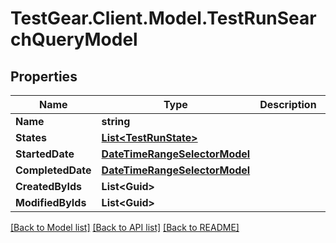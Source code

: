 # TestGear.Client.Model.TestRunSearchQueryModel

## Properties

Name | Type | Description | Notes
------------ | ------------- | ------------- | -------------
**Name** | **string** |  | [optional] 
**States** | [**List&lt;TestRunState&gt;**](TestRunState.md) |  | [optional] 
**StartedDate** | [**DateTimeRangeSelectorModel**](DateTimeRangeSelectorModel.md) |  | [optional] 
**CompletedDate** | [**DateTimeRangeSelectorModel**](DateTimeRangeSelectorModel.md) |  | [optional] 
**CreatedByIds** | **List&lt;Guid&gt;** |  | [optional] 
**ModifiedByIds** | **List&lt;Guid&gt;** |  | [optional] 

[[Back to Model list]](../README.md#documentation-for-models) [[Back to API list]](../README.md#documentation-for-api-endpoints) [[Back to README]](../README.md)


